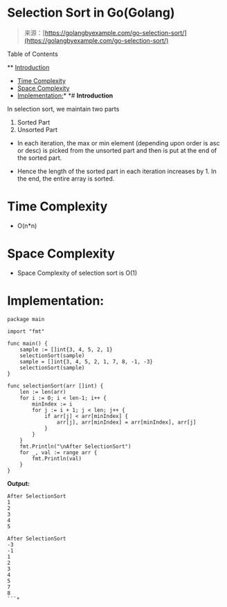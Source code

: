 <!--yml
category: 未分类
date: 2024-10-13 06:06:18
-->

# Selection Sort in Go(Golang)

> 来源：[https://golangbyexample.com/go-selection-sort/](https://golangbyexample.com/go-selection-sort/)

Table of Contents

 **   [Introduction](#Introduction "Introduction")
*   [Time Complexity](#Time_Complexity "Time Complexity")
*   [Space Complexity](#Space_Complexity "Space Complexity")
*   [Implementation:](#Implementation "Implementation:")*  *# **Introduction**

In selection sort, we maintain two parts

1.  Sorted Part
2.  Unsorted Part

*   In each iteration, the max or min element (depending upon order is asc or desc) is picked from the unsorted part and then is put at the end of the sorted part.

*   Hence the length of the sorted part in each iteration increases by 1\. In the end, the entire array is sorted.

# **Time Complexity**

*   O(n*n)

# **Space Complexity**

*   Space Complexity of selection sort is O(1)

# **Implementation:**

```
package main

import "fmt"

func main() {
    sample := []int{3, 4, 5, 2, 1}
    selectionSort(sample)
    sample = []int{3, 4, 5, 2, 1, 7, 8, -1, -3}
    selectionSort(sample)
}

func selectionSort(arr []int) {
    len := len(arr)
    for i := 0; i < len-1; i++ {
        minIndex := i
        for j := i + 1; j < len; j++ {
            if arr[j] < arr[minIndex] {
                arr[j], arr[minIndex] = arr[minIndex], arr[j]
            }
        }
    }
    fmt.Println("\nAfter SelectionSort")
    for _, val := range arr {
        fmt.Println(val)
    }
}
```

**Output:**

```
After SelectionSort
1
2
3
4
5

After SelectionSort
-3
-1
1
2
3
4
5
7
8
```*